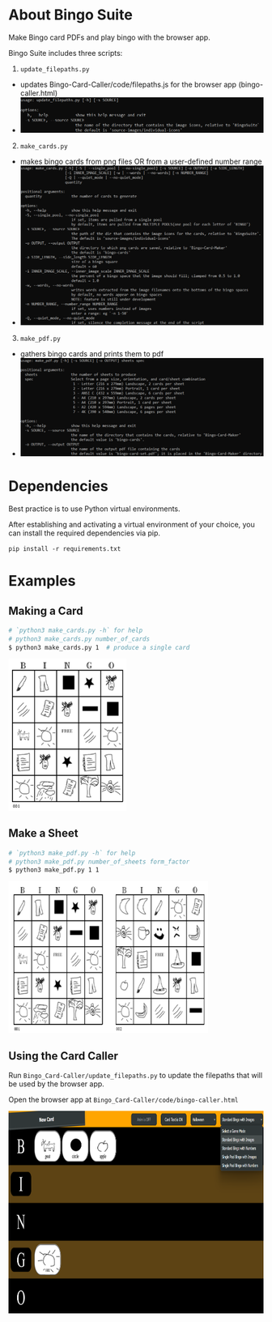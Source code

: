 # About Bingo Suite

Make Bingo card PDFs and play bingo with the browser app.

Bingo Suite includes three scripts:

1. `update_filepaths.py`
  * updates Bingo-Card-Caller/code/filepaths.js for the browser app (bingo-caller.html)
  * <img src="doc-images/screenshot_update_filepaths.jpg" width="600px">

2. `make_cards.py`
  * makes bingo cards from png files OR from a user-defined number range
  * <img src="doc-images/screenshot_make_cards.jpg" width="600px">

3. `make_pdf.py`
  * gathers bingo cards and prints them to pdf
  * <img src="doc-images/screenshot_make_pdf.jpg" width="600px">


# Dependencies

Best practice is to use Python virtual environments.

After establishing and activating a virtual environment of your choice, you can install the required dependencies via pip.
```
pip install -r requirements.txt
```

# Examples

## Making a Card
```bash
# `python3 make_cards.py -h` for help
# python3 make_cards.py number_of_cards
$ python3 make_cards.py 1  # produce a single card
```

<img src="doc-images/screenshot_sample_card.jpg" width="auto" height="300px">

## Make a Sheet

```bash
# `python3 make_pdf.py -h` for help
# python3 make_pdf.py number_of_sheets form_factor
$ python3 make_pdf.py 1 1
```
<img src="doc-images/screenshot_sample_sheet.jpg" width="auto" height="300px">

## Using the Card Caller

Run `Bingo_Card-Caller/update_filepaths.py` to update the filepaths that will be used by the browser app.

Open the browser app at `Bingo_Card-Caller/code/bingo-caller.html`

<img src="doc-images/screenshot_browser.jpg" width="auto" height="400px">